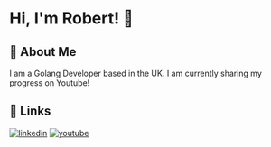 
# Hi, I'm Robert! 👋

## 🚀 About Me
I am a Golang Developer based in the UK. I am currently sharing my progress on Youtube!

## 🔗 Links
[![linkedin](https://img.shields.io/badge/linkedin-0A66C2?style=for-the-badge&logo=linkedin&logoColor=white)](https://www.linkedin.com/in/robertfullstack)
[![youtube](https://img.shields.io/badge/youtube-FF0000?style=for-the-badge&logo=youtube&logoColor=white)](https://www.youtube.com/robgeedev)

